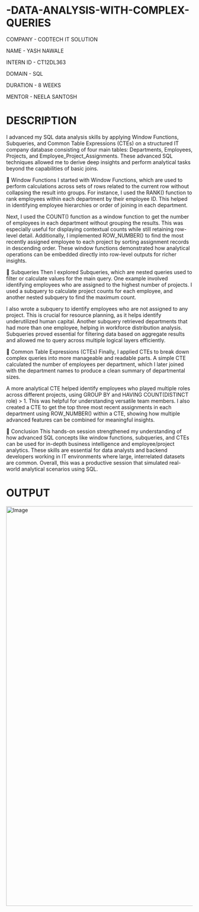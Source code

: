 # -DATA-ANALYSIS-WITH-COMPLEX-QUERIES
COMPANY - CODTECH IT SOLUTION

NAME - YASH NAWALE

INTERN ID - CT12DL363

DOMAIN - SQL

DURATION - 8 WEEKS

MENTOR - NEELA SANTOSH

# DESCRIPTION

 I advanced my SQL data analysis skills by applying Window Functions, Subqueries, and Common Table Expressions (CTEs) on a structured IT company database consisting of four main tables: Departments, Employees, Projects, and Employee_Project_Assignments. These advanced SQL techniques allowed me to derive deep insights and perform analytical tasks beyond the capabilities of basic joins.

🔹 Window Functions
I started with Window Functions, which are used to perform calculations across sets of rows related to the current row without collapsing the result into groups. For instance, I used the RANK() function to rank employees within each department by their employee ID. This helped in identifying employee hierarchies or order of joining in each department.

Next, I used the COUNT() function as a window function to get the number of employees in each department without grouping the results. This was especially useful for displaying contextual counts while still retaining row-level detail. Additionally, I implemented ROW_NUMBER() to find the most recently assigned employee to each project by sorting assignment records in descending order. These window functions demonstrated how analytical operations can be embedded directly into row-level outputs for richer insights.

🔹 Subqueries
Then I explored Subqueries, which are nested queries used to filter or calculate values for the main query. One example involved identifying employees who are assigned to the highest number of projects. I used a subquery to calculate project counts for each employee, and another nested subquery to find the maximum count.

I also wrote a subquery to identify employees who are not assigned to any project. This is crucial for resource planning, as it helps identify underutilized human capital. Another subquery retrieved departments that had more than one employee, helping in workforce distribution analysis. Subqueries proved essential for filtering data based on aggregate results and allowed me to query across multiple logical layers efficiently.

🔹 Common Table Expressions (CTEs)
Finally, I applied CTEs to break down complex queries into more manageable and readable parts. A simple CTE calculated the number of employees per department, which I later joined with the department names to produce a clean summary of departmental sizes.

A more analytical CTE helped identify employees who played multiple roles across different projects, using GROUP BY and HAVING COUNT(DISTINCT role) > 1. This was helpful for understanding versatile team members. I also created a CTE to get the top three most recent assignments in each department using ROW_NUMBER() within a CTE, showing how multiple advanced features can be combined for meaningful insights.

🔹 Conclusion
This hands-on session strengthened my understanding of how advanced SQL concepts like window functions, subqueries, and CTEs can be used for in-depth business intelligence and employee/project analytics. These skills are essential for data analysts and backend developers working in IT environments where large, interrelated datasets are common. Overall, this was a productive session that simulated real-world analytical scenarios using SQL.

# OUTPUT
<img width="1920" height="1080" alt="Image" src="https://github.com/user-attachments/assets/6af16bce-90ab-4f15-a459-88cf21294c6e" />
